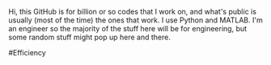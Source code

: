 Hi, this GitHub is for billion or so codes that I work on, and what's public is usually (most of the time) the ones that work. I use Python and MATLAB. I'm an engineer so the majority of the stuff here will be for engineering, but some random stuff might pop up here and there. 

#Efficiency 
